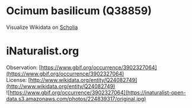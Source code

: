 
Ocimum basilicum (Q38859)
=========================
  
Visualize Wikidata on [Scholia](https://scholia.toolforge.org/taxon/Q38859)
# iNaturalist.org
  
Observation: [https://www.gbif.org/occurrence/3902327064](https://www.gbif.org/occurrence/3902327064)  
License: [http://www.wikidata.org/entity/Q24082749](http://www.wikidata.org/entity/Q24082749)  
![https://www.gbif.org/occurrence/3902327064](https://inaturalist-open-data.s3.amazonaws.com/photos/224839317/original.jpg)